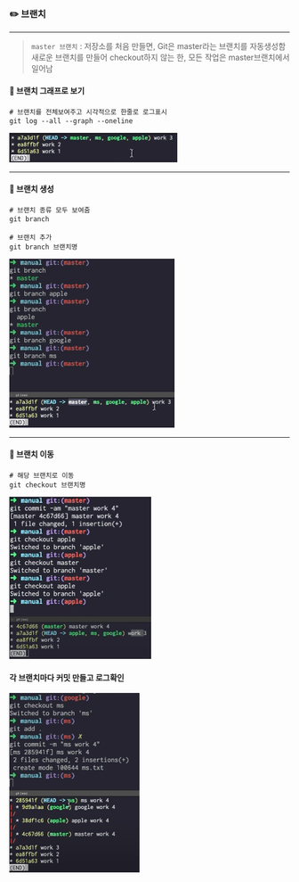 ### ✏️ 브랜치

---

>`master 브랜치` : 저장소를 처음 만들면, Git은 master라는 브랜치를 자동생성함<br>
> 새로운 브랜치를 만들어 checkout하지 않는 한, 모든 작업은 master브랜치에서 일어남

#### 💭 브랜치 그래프로 보기

```
# 브랜치를 전체보여주고 시각적으로 한줄로 로그표시
git log --all --graph --oneline
```

![img_1.png](img/log_graph.png)

---

#### 💭 브랜치 생성

```
# 브랜치 종류 모두 보여줌
git branch

# 브랜치 추가
git branch 브랜치명
```

![img_2.png](img/branch생성.png)

---

#### 💭 브랜치 이동

```
# 해당 브랜치로 이동
git checkout 브랜치명
```

![img_3.png](img/branch_checkout.png)

#### 각 브랜치마다 커밋 만들고 로그확인

![img_4.png](img/log_graph2.png)